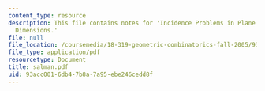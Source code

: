 ```yaml
---
content_type: resource
description: This file contains notes for 'Incidence Problems in Plane and Higher
  Dimensions.'
file: null
file_location: /coursemedia/18-319-geometric-combinatorics-fall-2005/93acc0016db47b8a7a95ebe246cedd8f_salman.pdf
file_type: application/pdf
resourcetype: Document
title: salman.pdf
uid: 93acc001-6db4-7b8a-7a95-ebe246cedd8f
---
```

